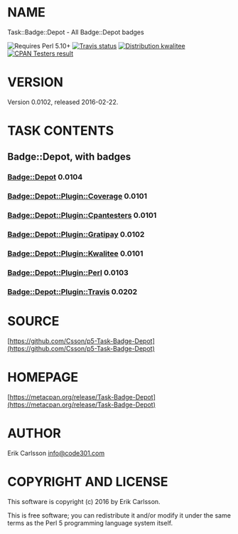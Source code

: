 # NAME

Task::Badge::Depot - All Badge::Depot badges

<div>
    <p>
    <img src="https://img.shields.io/badge/perl-5.10+-blue.svg" alt="Requires Perl 5.10+" />
    <a href="https://travis-ci.org/Csson/p5-Task-Badge-Depot"><img src="https://api.travis-ci.org/Csson/p5-Task-Badge-Depot.svg?branch=master" alt="Travis status" /></a>
    <a href="http://cpants.cpanauthors.org/dist/Task-Badge-Depot-0.0102"><img src="https://badgedepot.code301.com/badge/kwalitee/Task-Badge-Depot/0.0102" alt="Distribution kwalitee" /></a>
    <a href="http://matrix.cpantesters.org/?dist=Task-Badge-Depot%200.0102"><img src="https://badgedepot.code301.com/badge/cpantesters/Task-Badge-Depot/0.0102" alt="CPAN Testers result" /></a>
    </p>
</div>

# VERSION

Version 0.0102, released 2016-02-22.

# TASK CONTENTS

## Badge::Depot, with badges

### [Badge::Depot](https://metacpan.org/pod/Badge::Depot) 0.0104

### [Badge::Depot::Plugin::Coverage](https://metacpan.org/pod/Badge::Depot::Plugin::Coverage) 0.0101

### [Badge::Depot::Plugin::Cpantesters](https://metacpan.org/pod/Badge::Depot::Plugin::Cpantesters) 0.0101

### [Badge::Depot::Plugin::Gratipay](https://metacpan.org/pod/Badge::Depot::Plugin::Gratipay) 0.0102

### [Badge::Depot::Plugin::Kwalitee](https://metacpan.org/pod/Badge::Depot::Plugin::Kwalitee) 0.0101

### [Badge::Depot::Plugin::Perl](https://metacpan.org/pod/Badge::Depot::Plugin::Perl) 0.0103

### [Badge::Depot::Plugin::Travis](https://metacpan.org/pod/Badge::Depot::Plugin::Travis) 0.0202

# SOURCE

[https://github.com/Csson/p5-Task-Badge-Depot](https://github.com/Csson/p5-Task-Badge-Depot)

# HOMEPAGE

[https://metacpan.org/release/Task-Badge-Depot](https://metacpan.org/release/Task-Badge-Depot)

# AUTHOR

Erik Carlsson <info@code301.com>

# COPYRIGHT AND LICENSE

This software is copyright (c) 2016 by Erik Carlsson.

This is free software; you can redistribute it and/or modify it under
the same terms as the Perl 5 programming language system itself.
